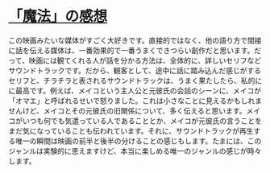 # [**「魔法」の感想**](https://padlet.com/kurahark/guuzen1)

この映画みたいな媒体がすごく大好きです。直接的ではなく、他の語り方で間接に話を伝える媒体は、一番効果的で一番うまくできつらい創作だと思います。だって、映画には観てくれる人が話を分かる方法は、全体的に、詳しいセリフなどサウンドトラックです。だから、観客として、途中に話に踏み込んだ感じがするセリフと、チラチラと表されるサウンドトラックは、うまく果たしたら、私的にに最高です。例えば、メイコという主人公と元彼氏の会話のシーンに、メイコが「オマエ」と呼ばれるせいで怒りました。これは小さなことに見えるかもしれませんけど、メイコとその元彼氏の旧関係について、多く伝えると思います。メイコがいつも何でも気遣っている人であることとか、メイコが元彼氏の言うことをまだ気になっていることも伝われています。それに、サウンドトラックが再生する唯一の瞬間は映画の前半と後半の分けることの感じもします。たまには、このジャンルは実験的に思えますけど、本当に楽しめる唯一のジャンルの感じが時々します。